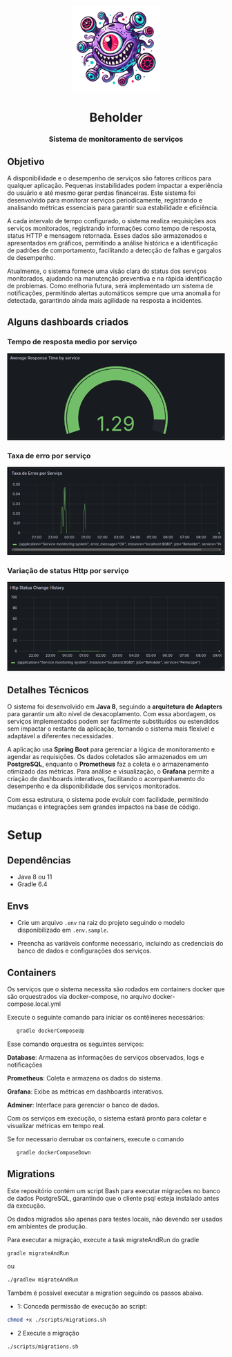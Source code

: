 <p align="center">
  <img src="./assets/beholder.png" alt="logo" width="200" height="200" />
</p>
<h1 align="center">Beholder</h1>
<h3 align="center">Sistema de monitoramento de serviços</h3>


## Objetivo

A disponibilidade e o desempenho de serviços são fatores críticos para qualquer aplicação. Pequenas instabilidades podem impactar a experiência do usuário e até mesmo gerar perdas financeiras. Este sistema foi desenvolvido para monitorar serviços periodicamente, registrando e analisando métricas essenciais para garantir sua estabilidade e eficiência.

A cada intervalo de tempo configurado, o sistema realiza requisições aos serviços monitorados, registrando informações como tempo de resposta, status HTTP e mensagem retornada. Esses dados são armazenados e apresentados em gráficos, permitindo a análise histórica e a identificação de padrões de comportamento, facilitando a detecção de falhas e gargalos de desempenho.

Atualmente, o sistema fornece uma visão clara do status dos serviços monitorados, ajudando na manutenção preventiva e na rápida identificação de problemas. Como melhoria futura, será implementado um sistema de notificações, permitindo alertas automáticos sempre que uma anomalia for detectada, garantindo ainda mais agilidade na resposta a incidentes.

## Alguns dashboards criados 

### Tempo de resposta medio por serviço
![Tempo de resposta medio por serviço](/assets/tempo-de-resposta-medio-por-servico.png)

### Taxa de erro por serviço

![Taxa de erro por serviço](/assets/taxa-de-erro-por-servico.png)


### Variação de status Http por serviço
![Variação de status Http por serviço](/assets/mudanca-de-status-http-por-servico.png)

## Detalhes Técnicos  

O sistema foi desenvolvido em **Java 8**, seguindo a **arquitetura de Adapters** para garantir um alto nível de desacoplamento. Com essa abordagem, os serviços implementados podem ser facilmente substituídos ou estendidos sem impactar o restante da aplicação, tornando o sistema mais flexível e adaptável a diferentes necessidades.  

A aplicação usa **Spring Boot** para gerenciar a lógica de monitoramento e agendar as requisições. Os dados coletados são armazenados em um **PostgreSQL**, enquanto o **Prometheus** faz a coleta e o armazenamento otimizado das métricas. Para análise e visualização, o **Grafana** permite a criação de dashboards interativos, facilitando o acompanhamento do desempenho e da disponibilidade dos serviços monitorados.  

Com essa estrutura, o sistema pode evoluir com facilidade, permitindo mudanças e integrações sem grandes impactos na base de código.

# Setup

## Dependências 

- Java 8 ou 11
- Gradle 6.4

## Envs

   - Crie um arquivo `.env` na raiz do projeto seguindo o modelo disponibilizado em `.env.sample`.  

   - Preencha as variáveis conforme necessário, incluindo as credenciais do banco de dados e configurações dos serviços.  
## Containers

Os serviços que o sistema necessita são rodados em containers docker que são orquestrados via docker-compose, no arquivo docker-compose.local.yml

Execute o seguinte comando para iniciar os contêineres necessários:  
     
```sh
   gradle dockerComposeUp
```  

Esse comando orquestra os seguintes serviços:

   **Database**: Armazena as informações de serviços observados, logs e notificações

   **Prometheus**: Coleta e armazena os dados do sistema.  

   **Grafana**: Exibe as métricas em dashboards interativos.  

   **Adminer**: Interface para gerenciar o banco de dados.  

Com os serviços em execução, o sistema estará pronto para coletar e visualizar métricas em tempo real.

Se for necessario derrubar os containers, execute o comando 

```sh
   gradle dockerComposeDown
```  

## Migrations 

Este repositório contém um script Bash para executar migrações no banco de dados PostgreSQL, garantindo que o cliente psql esteja instalado antes da execução.

Os dados migrados são apenas para testes locais, não devendo ser usados em ambientes de produção.

Para executar a migração, execute a task migrateAndRun do gradle

```bash
gradle migrateAndRun
```

ou

```bash
./gradlew migrateAndRun
```

Também é possível executar a migration seguindo os passos abaixo.


- 1: Conceda permissão de execução ao script:

```bash
chmod +x ./scripts/migrations.sh

```

- 2 Execute a migração


```bash
./scripts/migrations.sh
```
